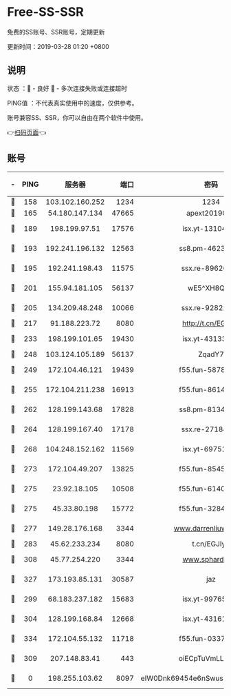 # Free-SS-SSR

免费的SS账号、SSR账号，定期更新

更新时间：2019-03-28 01:20 +0800

## 说明

状态     ：🙂 - 良好 🙁 - 多次连接失败或连接超时

PING值   ：不代表真实使用中的速度，仅供参考。

账号兼容SS、SSR，你可以自由在两个软件中使用。

👉[扫码页面](https://liesauer.github.io/Free-SS-SSR/)👈

## 账号

|-|PING|服务器|端口|密码|加密方式|区域|
|:----:|:----:|:-----:|-----:|:----:|:----:|:----:|
|🙂|158|103.102.160.252|1234|1234|rc4-md5|JP|
|🙂|165|54.180.147.134|47665|apext2019001|chacha20|KR|
|🙂|189|198.199.97.51|17576|isx.yt-13104420|aes-256-cfb|US|
|🙂|193|192.241.196.132|12563|ss8.pm-46230875|aes-256-cfb|US|
|🙂|195|192.241.198.43|11575|ssx.re-89626414|aes-256-cfb|US|
|🙂|201|155.94.181.105|56137|wE5^XH8Quw|aes-256-cfb|US|
|🙂|205|134.209.48.248|10066|ssx.re-92822056|aes-256-cfb|US|
|🙂|217|91.188.223.72|8080|http://t.cn/EGJIyrl|rc4-md5|RU|
|🙂|233|198.199.101.65|19430|isx.yt-43133714|aes-256-cfb|US|
|🙂|248|103.124.105.189|56137|ZqadY7|chacha20|US|
|🙂|249|172.104.46.121|19439|f55.fun-58788644|aes-256-cfb|SG|
|🙂|255|172.104.211.238|16913|f55.fun-86141649|aes-256-cfb|US|
|🙂|262|128.199.143.68|17828|ss8.pm-81340579|aes-256-cfb|SG|
|🙂|264|128.199.167.40|17178|ssx.re-27184515|aes-256-cfb|SG|
|🙂|268|104.248.152.162|11569|isx.yt-69751586|aes-256-cfb|SG|
|🙂|273|172.104.49.207|13825|f55.fun-85450725|aes-256-cfb|SG|
|🙂|275|23.92.18.105|10508|f55.fun-61404172|aes-256-cfb|US|
|🙂|275|45.33.80.198|15772|f55.fun-32841056|aes-256-cfb|US|
|🙂|277|149.28.176.168|3344|www.darrenliuwei.com|aes-256-cfb|AU|
|🙂|283|45.62.233.234|8080|t.cn/EGJIyrl|rc4-md5|CA|
|🙂|308|45.77.254.220|3344|www.sphard.com|aes-256-cfb|SG|
|🙂|327|173.193.85.131|30587|jaz|aes-256-cfb|US|
|🙂|299|68.183.237.182|15683|isx.yt-99765862|aes-256-cfb|SG|
|🙂|304|128.199.168.84|12668|isx.yt-43161611|aes-256-cfb|SG|
|🙂|334|172.104.55.132|11718|f55.fun-03379354|aes-256-cfb|SG|
|🙁|309|207.148.83.41|443|oiECpTuVmLLxk4Ts|aes-256-cfb|AU|
|🙁|0|198.255.103.62|8097|eIW0Dnk69454e6nSwuspv9DmS201tQ0D|aes-256-cfb|US|
